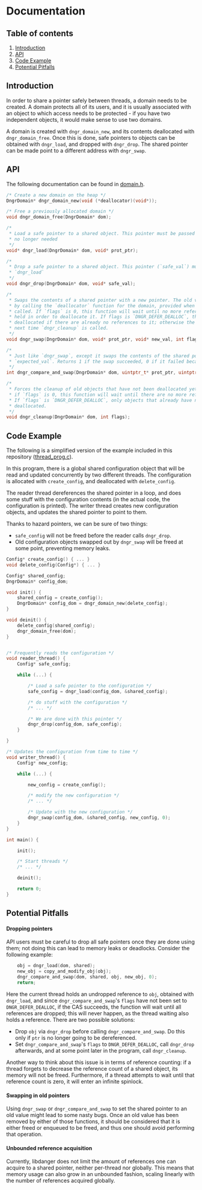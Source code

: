 # Documentation #

## Table of contents ##

1. [Introduction](#introduction)
1. [API](#api)
2. [Code Example](#code-example)
3. [Potential Pitfalls](#potential-pitfalls)

## Introduction ##

In order to share a pointer safely between threads, a domain needs to be created. A domain protects all of its users, and it is usually associated with an object to which access needs to be protected - if you have two independent objects, it would make sense to use two domains.

A domain is created with `dngr_domain_new`, and its contents deallocated with `dngr_domain_free`. Once this is done, safe pointers to objects can be obtained with `dngr_load`, and dropped with `dngr_drop`. The shared pointer can be made point to a different address with `dngr_swap`.

## API ##

The following documentation can be found in [domain.h](src/domain.h).

```c
/* Create a new domain on the heap */
DngrDomain* dngr_domain_new(void (*deallocator)(void*));

/* Free a previously allocated domain */
void dngr_domain_free(DngrDomain* dom);

/*
 * Load a safe pointer to a shared object. This pointer must be passed to `dngr_drop` once it is
 * no longer needed
 */
void* dngr_load(DngrDomain* dom, void* prot_ptr);

/*
 * Drop a safe pointer to a shared object. This pointer (`safe_val`) must have come from
 * `dngr_load`
 */
void dngr_drop(DngrDomain* dom, void* safe_val);

/*
 * Swaps the contents of a shared pointer with a new pointer. The old value will be deallocated
 * by calling the `deallocator` function for the domain, provided when `dngr_domain_new` was
 * called. If `flags` is 0, this function will wait until no more references to the old object are
 * held in order to deallocate it. If flags is `DNGR_DEFER_DEALLOC`, the old object will only be
 * deallocated if there are already no references to it; otherwise the cleanup will be done the
 * next time `dngr_cleanup` is called.
 */
void dngr_swap(DngrDomain* dom, void* prot_ptr, void* new_val, int flags);

/*
 * Just like `dngr_swap`, except it swaps the contents of the shared pointer if and only if the old value matches
 * `expected_val`. Returns 1 if the swap succeeded, 0 if it failed because the expected value did not match.
 */
int dngr_compare_and_swap(DngrDomain* dom, uintptr_t* prot_ptr, uintptr_t expected_val, uintptr_t new_val, int flags);

/*
 * Forces the cleanup of old objects that have not been deallocated yet. Just like `dngr_swap`,
 * if `flags` is 0, this function will wait until there are no more references to each object.
 * If `flags` is `DNGR_DEFER_DEALLOC`, only objects that already have no living references will be
 * deallocated.
 */
void dngr_cleanup(DngrDomain* dom, int flags);
```

## Code Example ##

The following is a simplified version of the example included in this repository ([thread_prog.c](examples/thread_prog.c)).

In this program, there is a global shared configuration object that will be read and updated concurrently by two different threads. The configuration is allocated with `create_config`, and deallocated with  `delete_config`.

The reader thread dereferences the shared pointer in a loop, and does some stuff with the configuration contents (in the actual code, the configuration is printed). The writer thread creates new configuration objects, and updates the shared pointer to point to them.

Thanks to hazard pointers, we can be sure of two things:
 - `safe_config` will not be freed before the reader calls `dngr_drop`.
 - Old configuration objects swapped out by `dngr_swap` will be freed at some point, preventing memory leaks.

```c
Config* create_config() { ... }
void delete_config(Config*) { ... }

Config* shared_config;
DngrDomain* config_dom;

void init() {
    shared_config = create_config();
    DngrDomain* config_dom = dngr_domain_new(delete_config);
}

void deinit() {
    delete_config(shared_config);
    dngr_domain_free(dom);
}


/* Frequently reads the configuration */
void reader_thread() {
    Config* safe_config;

    while (...) {

        /* Load a safe pointer to the configuration */
        safe_config = dngr_load(config_dom, &shared_config);

        /* do stuff with the configuration */
        /* ... */

        /* We are done with this pointer */
        dngr_drop(config_dom, safe_config);
    }

}

/* Updates the configuration from time to time */
void writer_thread() {
    Config* new_config;

    while (...) {

        new_config = create_config();

        /* modify the new configuration */
        /* ... */

        /* Update with the new configuration */
        dngr_swap(config_dom, &shared_config, new_config, 0);
    }
}

int main() {

    init();

    /* Start threads */
    /* ... */

    deinit();

    return 0;
}
```

## Potential Pitfalls ##

#### Dropping pointers ####

API users must be careful to drop all safe pointers once they are done using them; not doing this can lead to memory leaks or deadlocks. Consider the following example:

```c
    obj = dngr_load(dom, shared);
    new_obj = copy_and_modify_obj(obj);
    dngr_compare_and_swap(dom, shared, obj, new_obj, 0);
    return;
```

Here the current thread holds an undropped reference to `obj`, obtained with `dngr_load`, and since `dngr_compare_and_swap`'s `flags` have not been set to `DNGR_DEFER_DEALLOC`, if the CAS succeeds, the function will wait until all references are dropped; this will never happen, as the thread waiting also holds a reference. There are two possible solutions:
 - Drop `obj` via `dngr_drop` before calling `dngr_compare_and_swap`. Do this only if `ptr` is no longer going to be dereferenced.
 - Set `dngr_compare_and_swap`'s `flags` to `DNGR_DEFER_DEALLOC`, call `dngr_drop` afterwards, and at some point later in the program, call `dngr_cleanup`.

Another way to think about this issue is in terms of reference counting: if a thread forgets to decrease the reference count of a shared object, its memory will not be freed. Furthermore, if a thread attempts to wait until that reference count is zero, it will enter an infinite spinlock.

#### Swapping in old pointers ####

Using `dngr_swap` or `dngr_compare_and_swap` to set the shared pointer to an old value might lead to some nasty bugs. Once an old value has been removed by either of those functions, it should be considered that it is either freed or enqueued to be freed, and thus one should avoid performing that operation.

#### Unbounded reference acquisition ####

Currently, libdanger does not limit the amount of references one can acquire to a shared pointer, neither per-thread nor globally. This means that memory usage can also grow in an unbounded fashion, scaling linearly with the number of references acquired globally.
